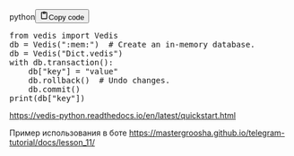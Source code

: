 <div class="code_element"><div class="lang_line"><text>python</text><button class="copy_code_button" onclick="CopyCode(this)"><svg style="width: 1.2em;height: 1.2em;" aria-hidden="true" xmlns="http://www.w3.org/2000/svg" fill="none" viewBox="0 0 24 24"><path stroke="currentColor" stroke-linecap="round" stroke-linejoin="round" stroke-width="2" d="M15 4h3a1 1 0 0 1 1 1v15a1 1 0 0 1-1 1H6a1 1 0 0 1-1-1V5a1 1 0 0 1 1-1h3m0 3h6m-5-4v4h4V3h-4Z"/></svg><text>Copy code</text></button></div><div class="code"><div class="highlight"><pre><span></span><span class="kn">from</span> <span class="nn">vedis</span> <span class="kn">import</span> <span class="n">Vedis</span>
<span class="n">db</span> <span class="o">=</span> <span class="n">Vedis</span><span class="p">(</span><span class="s2">&quot;:mem:&quot;</span><span class="p">)</span>  <span class="c1"># Create an in-memory database.</span>
<span class="n">db</span> <span class="o">=</span> <span class="n">Vedis</span><span class="p">(</span><span class="s2">&quot;Dict.vedis&quot;</span><span class="p">)</span>
<span class="k">with</span> <span class="n">db</span><span class="o">.</span><span class="n">transaction</span><span class="p">():</span>
    <span class="n">db</span><span class="p">[</span><span class="s2">&quot;key&quot;</span><span class="p">]</span> <span class="o">=</span> <span class="s2">&quot;value&quot;</span>
    <span class="n">db</span><span class="o">.</span><span class="n">rollback</span><span class="p">()</span>  <span class="c1"># Undo changes.</span>
    <span class="n">db</span><span class="o">.</span><span class="n">commit</span><span class="p">()</span>
<span class="nb">print</span><span class="p">(</span><span class="n">db</span><span class="p">[</span><span class="s2">&quot;key&quot;</span><span class="p">])</span>
</pre></div></div></div>

<p><a href="https://vedis-python.readthedocs.io/en/latest/quickstart.html">https://vedis-python.readthedocs.io/en/latest/quickstart.html</a></p>
<p>Пример использования в боте
<a href="https://mastergroosha.github.io/telegram-tutorial/docs/lesson_11/">https://mastergroosha.github.io/telegram-tutorial/docs/lesson_11/</a></p>